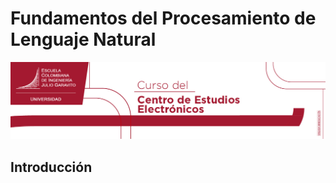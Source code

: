 # Fundamentos del Procesamiento de Lenguaje Natural
<img src="Banner_CEEE.jpeg">

## **Introducción**

